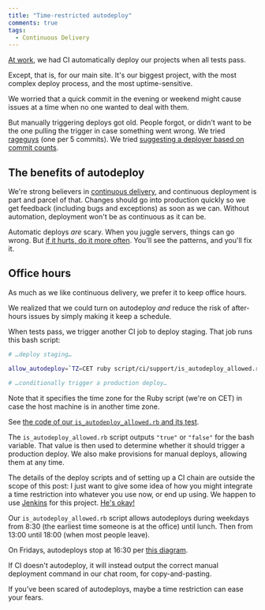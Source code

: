 ```yaml
---
title: "Time-restricted autodeploy"
comments: true
tags:
  - Continuous Delivery
---
```


[At work](http://dev.auctionet.com/), we had CI automatically deploy our projects when all tests pass.

Except, that is, for our main site. It's our biggest project, with the most complex deploy process, and the most uptime-sensitive.

We worried that a quick commit in the evening or weekend might cause issues at a time when no one wanted to deal with them.

But manually triggering deploys got old. People forgot, or didn't want to be the one pulling the trigger in case something went wrong. We tried [rageguys](https://twitter.com/henrik/status/428157996913688578) (one per 5 commits). We tried [suggesting a deployer based on commit counts](https://twitter.com/henrik/status/476982655393996800).


## The benefits of autodeploy

We're strong believers in [continuous delivery](http://en.wikipedia.org/wiki/Continuous_delivery), and continuous deployment is part and parcel of that. Changes should go into production quickly so we get feedback (including bugs and exceptions) as soon as we can. Without automation, deployment won't be as continuous as it can be.

Automatic deploys *are* scary. When you juggle servers, things can go wrong. But [if it hurts, do it more often](http://martinfowler.com/bliki/FrequencyReducesDifficulty.html). You'll see the patterns, and you'll fix it.


## Office hours

As much as we like continuous delivery, we prefer it to keep office hours.

We realized that we could turn on autodeploy *and* reduce the risk of after-hours issues by simply making it keep a schedule.

When tests pass, we trigger another CI job to deploy staging. That job runs this bash script:

``` bash script/ci/build/deploy_staging.sh
# …deploy staging…

allow_autodeploy=`TZ=CET ruby script/ci/support/is_autodeploy_allowed.rb`

# …conditionally trigger a production deploy…
```

Note that it specifies the time zone for the Ruby script (we're on CET) in case the host machine is in another time zone.

See [the code of our `is_autodeploy_allowed.rb` and its test](https://gist.github.com/henrik/7f817afcc3c53f665d5d).

The `is_autodeploy_allowed.rb` script outputs `"true"` or `"false"` for the bash variable. That value is then used to determine whether it should trigger a production deploy. We also make provisions for manual deploys, allowing them at any time.

The details of the deploy scripts and of setting up a CI chain are outside the scope of this post: I just want to give some idea of how you might integrate a time restriction into whatever you use now, or end up using. We happen to use [Jenkins](http://jenkins-ci.org/) for this project. [He's okay!](http://www.imdb.com/title/tt0073629/quotes?item=qt0437239)

Our `is_autodeploy_allowed.rb` script allows autodeploys during weekdays from 8:30 (the earliest time someone is at the office) until lunch. Then from 13:00 until 18:00 (when most people leave).

On Fridays, autodeploys stop at 16:30 per [this diagram](https://twitter.com/iamdevloper/status/450905958139834368).

If CI doesn't autodeploy, it will instead output the correct manual deployment command in our chat room, for copy-and-pasting.

If you've been scared of autodeploys, maybe a time restriction can ease your fears.
